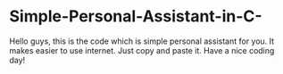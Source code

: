 # Simple-Personal-Assistant-in-C-
Hello guys, this is the code which is simple personal assistant for you. It makes easier to use internet. Just copy and paste it. Have a nice coding day!

